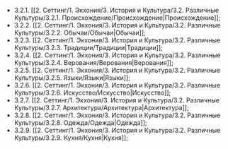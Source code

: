 - 3.2.1. [[2. Сеттинг/1. Экхония/3. История и Культура/3.2. Различные Культуры/3.2.1. Происхождение/Происхождение|Происхождение]];
- 3.2.2. [[2. Сеттинг/1. Экхония/3. История и Культура/3.2. Различные Культуры/3.2.2. Обычаи/Обычаи|Обычаи]];
- 3.2.3. [[2. Сеттинг/1. Экхония/3. История и Культура/3.2. Различные Культуры/3.2.3. Традиции/Традиции|Традиции]];
- 3.2.4. [[2. Сеттинг/1. Экхония/3. История и Культура/3.2. Различные Культуры/3.2.4. Верования/Верования|Верования]];
- 3.2.5. [[2. Сеттинг/1. Экхония/3. История и Культура/3.2. Различные Культуры/3.2.5. Языки/Языки|Языки]];
- 3.2.6. [[2. Сеттинг/1. Экхония/3. История и Культура/3.2. Различные Культуры/3.2.6. Искусство/Искусство|Искусство]];
- 3.2.7. [[2. Сеттинг/1. Экхония/3. История и Культура/3.2. Различные Культуры/3.2.7. Архитектура/Архитектура|Архитектура]];
- 3.2.8. [[2. Сеттинг/1. Экхония/3. История и Культура/3.2. Различные Культуры/3.2.8. Одежда/Одежда|Одежда]];
- 3.2.9. [[2. Сеттинг/1. Экхония/3. История и Культура/3.2. Различные Культуры/3.2.9. Кухня/Кухня|Кухня]];
